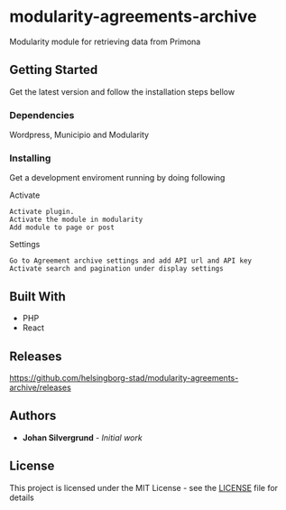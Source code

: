 # modularity-agreements-archive
Modularity module for retrieving data from Primona

## Getting Started
Get the latest version and follow the installation steps bellow

### Dependencies
Wordpress, Municipio and Modularity


### Installing
Get a development enviroment running by doing following

Activate

```
Activate plugin.
Activate the module in modularity
Add module to page or post
```

Settings

```
Go to Agreement archive settings and add API url and API key
Activate search and pagination under display settings
```


## Built With

* PHP
* React

## Releases

https://github.com/helsingborg-stad/modularity-agreements-archive/releases

## Authors

* **Johan Silvergrund** - *Initial work* 


## License

This project is licensed under the MIT License - see the [LICENSE](LICENSE) file for details

